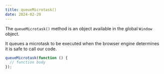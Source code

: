 ```yaml
---
title: queueMicrotask()
date: 2024-02-29
---
```


The `queueMicrotask()` method is an object available in the global `Window` object.

It queues a microtask to be executed when the browser engine determines it is safe to call our code.

```js
queueMicrotask(function () {
  // function body
});
```
